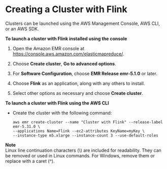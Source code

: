 # Creating a Cluster with Flink<a name="flink-create-cluster"></a>

Clusters can be launched using the AWS Management Console, AWS CLI, or an AWS SDK\.<a name="emr-flink-create-console"></a>

**To launch a cluster with Flink installed using the console**

1. Open the Amazon EMR console at [https://console\.aws\.amazon\.com/elasticmapreduce/](https://console.aws.amazon.com/elasticmapreduce/)\.

1. Choose **Create cluster**, **Go to advanced options**\.

1.  For **Software Configuration**, choose **EMR Release emr\-5\.1\.0** or later\.

1.  Choose **Flink** as an application, along with any others to install\.

1.  Select other options as necessary and choose **Create cluster**\.

**To launch a cluster with Flink using the AWS CLI**
+ Create the cluster with the following command:

  ```
  aws emr create-cluster --name "Cluster with Flink" --release-label emr-5.31.0 \
  --applications Name=Flink --ec2-attributes KeyName=myKey \
  --instance-type m5.xlarge --instance-count 3 --use-default-roles
  ```
**Note**  
Linux line continuation characters \(\\\) are included for readability\. They can be removed or used in Linux commands\. For Windows, remove them or replace with a caret \(^\)\.